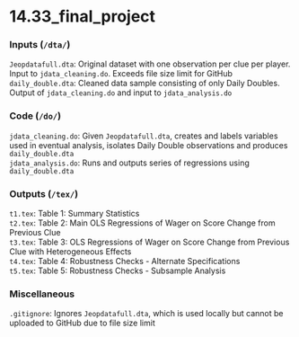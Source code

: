 # 14.33_final_project
### Inputs (`/dta/`)
`Jeopdatafull.dta`: Original dataset with one observation per clue per player. Input to `jdata_cleaning.do`. Exceeds file size limit for GitHub\
`daily_double.dta`: Cleaned data sample consisting of only Daily Doubles. Output of `jdata_cleaning.do` and input to `jdata_analysis.do`

### Code (`/do/`)
`jdata_cleaning.do`: Given `Jeopdatafull.dta`, creates and labels variables used in eventual analysis, isolates Daily Double observations and produces `daily_double.dta`\
`jdata_analysis.do`: Runs and outputs series of regressions using `daily_double.dta`

### Outputs (`/tex/`)
`t1.tex`: Table 1:  Summary Statistics\
`t2.tex`: Table 2:  Main OLS Regressions of Wager on Score Change from Previous Clue\
`t3.tex`: Table 3:  OLS Regressions of Wager on Score Change from Previous Clue with Heterogeneous Effects\
`t4.tex`: Table 4:  Robustness Checks - Alternate Specifications\
`t5.tex`: Table 5:  Robustness Checks - Subsample Analysis

### Miscellaneous
`.gitignore`: Ignores `Jeopdatafull.dta`, which is used locally but cannot be uploaded to GitHub due to file size limit 
